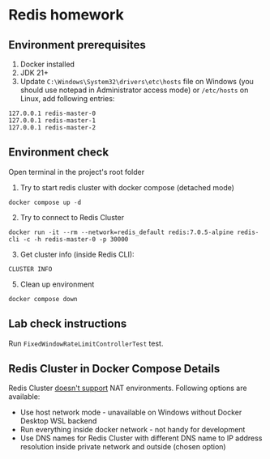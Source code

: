 # Redis homework

## Environment prerequisites
1. Docker installed
2. JDK 21+
3. Update `C:\Windows\System32\drivers\etc\hosts` file on Windows (you should use notepad in Administrator access mode)
or `/etc/hosts` on Linux, add following entries:
```
127.0.0.1 redis-master-0
127.0.0.1 redis-master-1
127.0.0.1 redis-master-2
```

## Environment check

Open terminal in the project's root folder

1. Try to start redis cluster with docker compose (detached mode)
```shell
docker compose up -d
```

2. Try to connect to Redis Cluster
```shell
docker run -it --rm --network=redis_default redis:7.0.5-alpine redis-cli -c -h redis-master-0 -p 30000
```

3. Get cluster info (inside Redis CLI):
```shell
CLUSTER INFO
```

5. Clean up environment
```shell
docker compose down
```

## Lab check instructions
Run `FixedWindowRateLimitControllerTest` test.

## Redis Cluster in Docker Compose Details

Redis Cluster [doesn't support](https://redis.io/docs/manual/scaling/#redis-cluster-and-docker) NAT environments.
Following options are available:
* Use host network mode - unavailable on Windows without Docker Desktop WSL backend
* Run everything inside docker network - not handy for development
* Use DNS names for Redis Cluster with different DNS name to IP address resolution inside private network and outside (chosen option)
